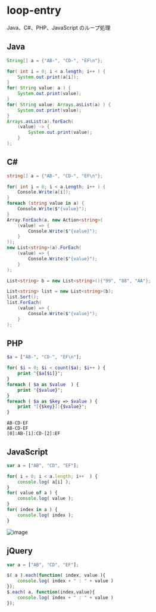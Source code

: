 # loop-entry
Java、C#、PHP、JavaScript のループ処理
## Java
```java
String[] a = {"AB-", "CD-", "EF\n"};

for( int i = 0; i < a.length; i++ ) {
    System.out.print(a[i]);
}
for( String value: a ) {
    System.out.print(value);
}
for( String value: Arrays.asList(a) ) {
    System.out.print(value);
}
Arrays.asList(a).forEach(
    (value) -> {
        System.out.print(value); 
    }
);                
```
## C#
```cs
string[] a = {"AB-", "CD-", "EF\n"};

for( int i = 0; i < a.Length; i++ ) {
    Console.Write(a[i]);
}
foreach (string value in a) {
    Console.Write($"{value}");
}
Array.ForEach(a, new Action<string>(
    (value) => {
        Console.Write($"{value}");
    }
));
new List<string>(a).ForEach(
    (value) => {
        Console.Write($"{value}");
    }
);

List<string> b = new List<string>(){"99", "88", "AA"};

List<string> list = new List<string>(b);
list.Sort();
list.ForEach(
    (value) => {
        Console.Write($"{value}");
    }
);
```
## PHP
```php
$a = ["AB-", "CD-", "EF\n"];

for( $i = 0; $i < count($a); $i++ ) {
    print "{$a[$i]}";
}
foreach ( $a as $value  ) {
    print "{$value}";
}
foreach ( $a as $key => $value ) {
    print "[{$key}]:{$value}";
}
```
```
AB-CD-EF
AB-CD-EF
[0]:AB-[1]:CD-[2]:EF
```
## JavaScript
```javascript
var a = ["AB", "CD", "EF"];

for( i = 0; i < a.length; i++  ) {
    console.log( a[i] );
}
for( value of a ) {
    console.log( value );
}
for( index in a ) {
    console.log( index );
}
```
![image](https://user-images.githubusercontent.com/1501327/132113676-c3b054be-115f-42ef-af2e-b7d2032a3904.png)
## jQuery
```javascript
var a = ["AB", "CD", "EF"];

$( a ).each(function( index, value ){
    console.log( index + " : " + value )
});
$.each( a, function(index,value){
    console.log( index + " : " + value )
});
```
